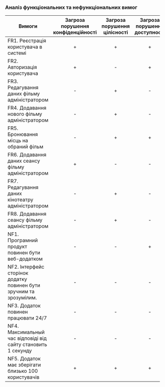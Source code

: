### Аналіз функціональних та нефункціональних вимог

| Вимоги  | Загроза порушення конфіденційності | Загроза порушення цілісності | Загроза порушення доступності |
| ------- | :--------------------------------: | :--------------------------: | :---------------------------: |
| FR1. Реєстрація користувача в системі | +       |                          +   |                           +   |
| FR2. Авторизація користувача       | +         |                         -    |                          +    |
| FR3. Редагування даних фільму адміністратором  | -         |                         +    |                          -    |
| FR4. Додавання нового фільму адміністратором    | -         |                         +    |                          -    |
| FR5. Бронювання місць на обраний фільм            | -         |                         +    |                          +    |
| FR6. Додавання даних сеансу фільму адміністратором               | +         |                         -    |                          -    |
| FR7. Редагування даних кінотеатру адміністратором          | -         |                         +    |                          -    |
| FR8. Додавання сеансу фільму адміністратором           | -         |                         +    |                          -    |
| NF1. Програмний продукт повинен бути веб-додатком | -         | -    |                          +    |
| NF2. Інтерфейс сторінок додатку повинен бути зручним та зрозумілим.| -         | -    |   -    |
| NF3. Додаток повинен працювати 24/7 | -         | -    |         -    |
| NF4. Максимальный час відповіді від сайту становить 1 секунду | -         | -    |                       -    |
| NF5. Додаток має зберігати близько 100 користувачів | +         | +    |                  +    |
